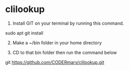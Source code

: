 # clilookup

1. Install GIT on your terminal by running this command.

sudo apt git install

2. Make a ~/bin folder in your home directory

3. CD to that bin folder then run the command below

git https://github.com/CODERmarv/clilookup.git
